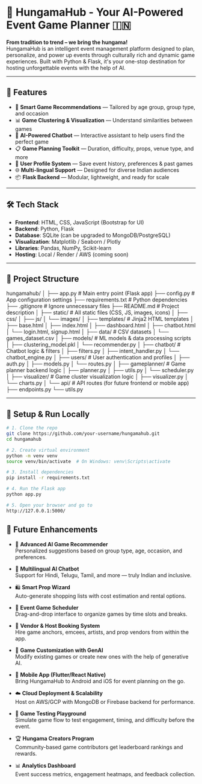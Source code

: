 # 🎉 HungamaHub - Your AI-Powered Event Game Planner 🇮🇳

**From tradition to trend – we bring the hungama!**  
HungamaHub is an intelligent event management platform designed to plan, personalize, and power up events through culturally rich and dynamic game experiences. Built with Python & Flask, it's your one-stop destination for hosting unforgettable events with the help of AI.

---

## 🚀 Features

- 🎯 **Smart Game Recommendations** — Tailored by age group, group type, and occasion  
- 📊 **Game Clustering & Visualization** — Understand similarities between games  
- 🧠 **AI-Powered Chatbot** — Interactive assistant to help users find the perfect game  
- 📋 **Game Planning Toolkit** — Duration, difficulty, props, venue type, and more  
- 🧩 **User Profile System** — Save event history, preferences & past games  
- 🌐 **Multi-lingual Support** — Designed for diverse Indian audiences  
- 📦 **Flask Backend** — Modular, lightweight, and ready for scale

---

## 🛠️ Tech Stack

- **Frontend**: HTML, CSS, JavaScript (Bootstrap for UI)  
- **Backend**: Python, Flask  
- **Database**: SQLite (can be upgraded to MongoDB/PostgreSQL)  
- **Visualization**: Matplotlib / Seaborn / Plotly  
- **Libraries**: Pandas, NumPy, Scikit-learn  
- **Hosting**: Local / Render / AWS (coming soon)

---

## 📁 Project Structure

hungamahub/
│
├── app.py                         # Main entry point (Flask app)
├── config.py                      # App configuration settings
├── requirements.txt               # Python dependencies
├── .gitignore                     # Ignore unnecessary files
├── README.md                      # Project description
│
├── static/                        # All static files (CSS, JS, images, icons)
│   ├── css/
│   ├── js/
│   └── images/
│
├── templates/                     # Jinja2 HTML templates
│   ├── base.html
│   ├── index.html
│   ├── dashboard.html
│   ├── chatbot.html
│   └── login.html, signup.html
│
├── data/                          # CSV datasets
│   └── games_dataset.csv
│
├── models/                        # ML models & data processing scripts
│   ├── clustering_model.pkl
│   └── recommender.py
│
├── chatbot/                       # Chatbot logic & filters
│   ├── filters.py
│   ├── intent_handler.py
│   └── chatbot_engine.py
│
├── users/                         # User authentication and profiles
│   ├── auth.py
│   ├── models.py
│   └── routes.py
│
├── gameplanner/                   # Game planner backend logic 
│   ├── planner.py
│   ├── utils.py
│   └── scheduler.py
│
├── visualizer/                    # Game cluster visualization logic
│   ├── visualizer.py
│   └── charts.py
│
└── api/                           # API routes (for future frontend or mobile app)
    ├── endpoints.py
    └── utils.py

---

## 🔧 Setup & Run Locally

```bash
# 1. Clone the repo
git clone https://github.com/your-username/hungamahub.git
cd hungamahub

# 2. Create virtual environment
python -m venv venv
source venv/bin/activate  # On Windows: venv\Scripts\activate

# 3. Install dependencies
pip install -r requirements.txt

# 4. Run the Flask app
python app.py

# 5. Open your browser and go to
http://127.0.0.1:5000/
```

## 🔮 Future Enhancements

- 🧠 **Advanced AI Game Recommender**  
  Personalized suggestions based on group type, age, occasion, and preferences.

- 💬 **Multilingual AI Chatbot**  
  Support for Hindi, Telugu, Tamil, and more — truly Indian and inclusive.

- 🛍️ **Smart Prop Wizard**  
  Auto-generate shopping lists with cost estimation and rental options.

- 📅 **Event Game Scheduler**  
  Drag-and-drop interface to organize games by time slots and breaks.

- 🎤 **Vendor & Host Booking System**  
  Hire game anchors, emcees, artists, and prop vendors from within the app.

- 🎨 **Game Customization with GenAI**  
  Modify existing games or create new ones with the help of generative AI.

- 📱 **Mobile App (Flutter/React Native)**  
  Bring HungamaHub to Android and iOS for event planning on the go.

- ☁️ **Cloud Deployment & Scalability**  
  Host on AWS/GCP with MongoDB or Firebase backend for performance.

- 🧪 **Game Testing Playground**  
  Simulate game flow to test engagement, timing, and difficulty before the event.

- 🏆 **Hungama Creators Program**  
  Community-based game contributors get leaderboard rankings and rewards.

- 📊 **Analytics Dashboard**  
  Event success metrics, engagement heatmaps, and feedback collection.

